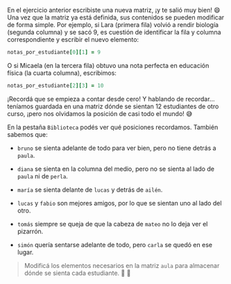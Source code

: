En el ejercicio anterior escribiste una nueva matriz, ¡y te salió muy bien! :smile: Una vez que la matriz ya está definida, sus contenidos se pueden modificar de forma simple. Por ejemplo, si Lara (primera fila) volvió a rendir biología (segunda columna) y se sacó 9, es cuestión de identificar la fila y columna correspondiente y escribir el nuevo elemento:

```ruby
notas_por_estudiante[0][1] = 9
```

O si Micaela (en la tercera fila) obtuvo una nota perfecta en educación física (la cuarta columna), escribimos:

```ruby
notas_por_estudiante[2][3] = 10
```

¡Recordá que se empieza a contar desde cero! Y hablando de recordar... teníamos guardada en una matriz dónde se sientan  12 estudiantes de otro curso, ¡pero nos olvidamos la posición de casi todo el mundo! :sweat_smile:

En la pestaña `Biblioteca` podés ver qué posiciones recordamos. También sabemos que:

* `bruno` se sienta adelante de todo para ver bien, pero no tiene detrás a `paula`.

* `diana` se sienta en la columna del medio, pero no se sienta al lado de `paula` ni de `perla`.

* `maría` se sienta delante de `lucas` y detrás de `ailén`.

* `lucas` y `fabio` son mejores amigos, por lo que se sientan uno al lado del otro.

* `tomás` siempre se queja de que la cabeza de `mateo` no lo deja ver el pizarrón.

* `simón` quería sentarse adelante de todo, pero `carla` se quedó en ese lugar.

> Modificá los elementos necesarios en la matriz `aula` para almacenar dónde se sienta cada estudiante. :raising_hand: :bow: